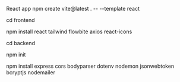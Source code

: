 React app
npm create vite@latest . -- --template react

cd frontend

npm install react tailwind flowbite axios react-icons

cd backend

npm init

npm install express cors bodyparser dotenv nodemon jsonwebtoken bcryptjs nodemailer
